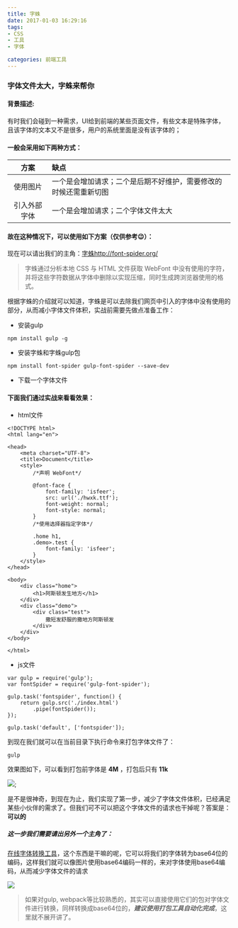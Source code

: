 ```yaml
---
title: 字蛛
date: 2017-01-03 16:29:16
tags:
- CSS
- 工具
- 字体

categories: 前端工具
---
```


### 字体文件太大，字蛛来帮你

#### 背景描述:

有时我们会碰到一种需求，UI给到前端的某些页面文件，有些文本是特殊字体，且该字体的文本又不是很多，用户的系统里面是没有该字体的；

#### 一般会采用如下两种方式：

|方案|缺点|
|:---:|:---|
|使用图片|一个是会增加请求；二个是后期不好维护，需要修改的时候还需重新切图|
|引入外部字体|一个是会增加请求；二个字体文件太大|

#### 故在这种情况下，可以使用如下方案（仅供参考😉）：

现在可以请出我们的主角：[字蛛http://font-spider.org/](http://font-spider.org/)

> 字蛛通过分析本地 CSS 与 HTML 文件获取 WebFont 中没有使用的字符，并将这些字符数据从字体中删除以实现压缩，同时生成跨浏览器使用的格式。

根据字蛛的介绍就可以知道，字蛛是可以去除我们网页中引入的字体中没有使用的部分，从而减小字体文件体积，实战前需要先做点准备工作：

- 安装gulp

```
npm install gulp -g
```

- 安装字蛛和字蛛gulp包

```
npm install font-spider gulp-font-spider --save-dev
```
- 下载一个字体文件

#### 下面我们通过实战来看看效果：

- html文件

```
<!DOCTYPE html>
<html lang="en">

<head>
    <meta charset="UTF-8">
    <title>Document</title>
    <style>
        /*声明 WebFont*/

        @font-face {
            font-family: 'isfeer';
            src: url('./hwxk.ttf');
            font-weight: normal;
            font-style: normal;
        }
        /*使用选择器指定字体*/

        .home h1,
        .demo>.test {
            font-family: 'isfeer';
        }
    </style>
</head>

<body>
    <div class="home">
        <h1>阿斯顿发生地方</h1>
    </div>
    <div class="demo">
        <div class="test">
            撒短发舒服的撒地方阿斯顿发
        </div>
    </div>
</body>

</html>
```

- js文件

```
var gulp = require('gulp');
var fontSpider = require('gulp-font-spider');

gulp.task('fontspider', function() {
    return gulp.src('./index.html')
        .pipe(fontSpider());
});

gulp.task('default', ['fontspider']);
```

到现在我们就可以在当前目录下执行命令来打包字体文件了：

```
gulp
```

效果图如下，可以看到打包前字体是 **4M** ，打包后只有 **11k**

![](http://ww1.sinaimg.cn/large/0060lm7Tgw1fbdjs9pilmj318i0qv104.jpg);


是不是很神奇，到现在为止，我们实现了第一步，减少了字体文件体积，已经满足某些小伙伴的需求了。但我们可不可以把这个字体文件的请求也干掉呢？答案是： **可以的**

##### 这一步我们需要请出另外一个主角了：

[在线字体转换工具](https://transfonter.org/)，这个东西是干嘛的呢，它可以将我们的字体转为base64位的编码，这样我们就可以像图片使用base64编码一样的，来对字体使用base64编码，从而减少字体文件的请求


![](http://ww3.sinaimg.cn/large/0060lm7Tgw1fbdjx5ylt4j30ym06h40c.jpg)

> 如果对gulp, webpack等比较熟悉的，其实可以直接使用它们的包对字体文件进行转换，同样转换成base64位的，***建议使用打包工具自动化完成***，这里就不展开讲了。
